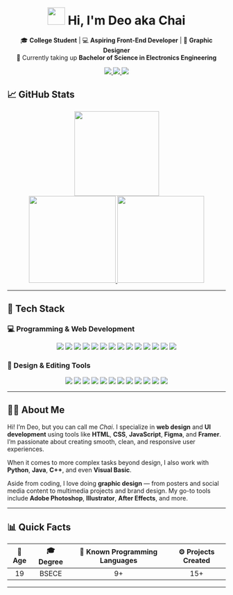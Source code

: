 <h1 align="center"><img src="https://media.giphy.com/media/hvRJCLFzcasrR4ia7z/giphy.gif" width="40px"> Hi, I'm Deo aka Chai</h1>
<p align="center">
  🎓 <strong>College Student</strong> | 💻 <strong>Aspiring Front-End Developer</strong> | 🎨 <strong>Graphic Designer</strong><br>
  📍 Currently taking up <strong>Bachelor of Science in Electronics Engineering</strong>
</p>
<div align="center">
  <a href="https://web.facebook.com/christiandeomanlangit725">
    <img src="https://img.shields.io/badge/Facebook-%231877F2.svg?style=for-the-badge&logo=Facebook&logoColor=white">
  </a>
  <a href="https://www.linkedin.com/in/christiandeomanlangit725/">
    <img src="https://img.shields.io/badge/linkedin-%230077B5.svg?style=for-the-badge&logo=linkedin&logoColor=white">
  </a>
  <a href="https://www.instagram.com/christiandeomanlangit">
    <img src="https://img.shields.io/badge/Instagram-%23E4405F.svg?style=for-the-badge&logo=Instagram&logoColor=white">
  </a>
</div>


## 📈 GitHub Stats

<div align="center">
  <a href="https://github.com/ChristianDeoManlangit">
    <img height="195em" src="http://github-profile-summary-cards.vercel.app/api/cards/profile-details?username=ChristianDeoManlangit&theme=react">
  </a>
</div>

<div align="center">
  <a href="https://github.com/ChristianDeoManlangit">
    <img height="200em" src="http://github-profile-summary-cards.vercel.app/api/cards/stats?username=ChristianDeoManlangit&theme=react">
    <img height="200em" src="http://github-profile-summary-cards.vercel.app/api/cards/repos-per-language?username=ChristianDeoManlangit&theme=react">
  </a>
</div>

---

## 🧰 Tech Stack

### 💻 Programming & Web Development
<div align="center">
  <img src="https://img.shields.io/badge/html5-%23E34F26.svg?style=for-the-badge&logo=html5&logoColor=white">
  <img src="https://img.shields.io/badge/css3-%231572B6.svg?style=for-the-badge&logo=css3&logoColor=white">
  <img src="https://img.shields.io/badge/tailwindcss-%2338B2AC.svg?style=for-the-badge&logo=tailwind-css&logoColor=white">
  <img src="https://img.shields.io/badge/javascript-%23323330.svg?style=for-the-badge&logo=javascript&logoColor=%23F7DF1E">
  <img src="https://img.shields.io/badge/python-3670A0?style=for-the-badge&logo=python&logoColor=ffdd54">
  <img src="https://img.shields.io/badge/java-%23ED8B00.svg?style=for-the-badge&logo=openjdk&logoColor=white">
  <img src="https://img.shields.io/badge/c++-%2300599C.svg?style=for-the-badge&logo=c%2B%2B&logoColor=white">
  <img src="https://img.shields.io/badge/.NET-5C2D91?style=for-the-badge&logo=.net&logoColor=white">
  <img src="https://img.shields.io/badge/lua-%232C2D72.svg?style=for-the-badge&logo=lua&logoColor=white">
  <img src="https://img.shields.io/badge/react-%2320232a.svg?style=for-the-badge&logo=react&logoColor=%2361DAFB">
  <img src="https://img.shields.io/badge/vite-%23646CFF.svg?style=for-the-badge&logo=vite&logoColor=white">
  <img src="https://img.shields.io/badge/typescript-%23007ACC.svg?style=for-the-badge&logo=typescript&logoColor=white">
  <img src="https://img.shields.io/badge/TensorFlow-FF6F00.svg?style=for-the-badge&logo=TensorFlow&logoColor=white">
  <img src="https://img.shields.io/badge/OpenCV-5C3EE8.svg?style=for-the-badge&logo=OpenCV&logoColor=white">
</div>

### 🎨 Design & Editing Tools
<div align="center">
  <img src="https://img.shields.io/badge/Adobe%20After%20Effects-9999FF.svg?style=for-the-badge&logo=Adobe%20After%20Effects&logoColor=white">
  <img src="https://img.shields.io/badge/Adobe%20Audition-9999FF.svg?style=for-the-badge&logo=Adobe%20Audition&logoColor=white">
  <img src="https://img.shields.io/badge/Adobe%20Premiere%20Pro-9999FF.svg?style=for-the-badge&logo=Adobe%20Premiere%20Pro&logoColor=white">
  <img src="https://img.shields.io/badge/adobe%20photoshop-%2331A8FF.svg?style=for-the-badge&logo=adobe%20photoshop&logoColor=white">
  <img src="https://img.shields.io/badge/adobe%20illustrator-%23FF9A00.svg?style=for-the-badge&logo=adobe%20illustrator&logoColor=white">
  <img src="https://img.shields.io/badge/DaVinci%20Resolve-233A51.svg?style=for-the-badge&logo=DaVinci-Resolve&logoColor=white">
  <img src="https://img.shields.io/badge/AutoCAD-E51050.svg?style=for-the-badge&logo=AutoCAD&logoColor=white">
  <img src="https://img.shields.io/badge/Cinema%204D-011A6A.svg?style=for-the-badge&logo=Cinema-4D&logoColor=white">
  <img src="https://img.shields.io/badge/SketchUp-005F9E.svg?style=for-the-badge&logo=SketchUp&logoColor=white">
  <img src="https://img.shields.io/badge/Canva-00C4CC.svg?style=for-the-badge&logo=Canva&logoColor=white">
  <img src="https://img.shields.io/badge/Figma-F24E1E.svg?style=for-the-badge&logo=Figma&logoColor=white">
  <img src="https://img.shields.io/badge/Framer-0055FF.svg?style=for-the-badge&logo=Framer&logoColor=white">
</div>

---

## 👨‍💻 About Me

Hi! I’m Deo, but you can call me <em>Chai</em>. I specialize in **web design** and **UI development** using tools like **HTML**, **CSS**, **JavaScript**, **Figma**, and **Framer**. I’m passionate about creating smooth, clean, and responsive user experiences.

When it comes to more complex tasks beyond design, I also work with **Python**, **Java**, **C++**, and even **Visual Basic**.

Aside from coding, I love doing **graphic design** — from posters and social media content to multimedia projects and brand design. My go-to tools include **Adobe Photoshop**, **Illustrator**, **After Effects**, and more.

---

## 📊 Quick Facts

<p align="center">
  <table align="center">
    <thead>
      <tr>
        <th>🔢 Age</th>
        <th>🎓 Degree</th>
        <th>💬 Known Programming Languages</th>
        <th>⚙️ Projects Created</th>
      </tr>
    </thead>
    <tbody>
      <tr>
        <td align="center">19</td>
        <td align="center">BSECE</td>
        <td align="center">9+</td>
        <td align="center">15+</td>
      </tr>
    </tbody>
  </table>
</p>



---
